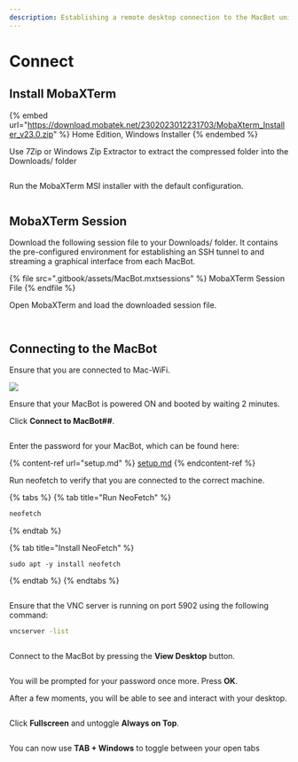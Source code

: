 ```yaml
---
description: Establishing a remote desktop connection to the MacBot unit
---
```


# Connect

## Install MobaXTerm



{% embed url="https://download.mobatek.net/2302023012231703/MobaXterm_Installer_v23.0.zip" %}
Home Edition, Windows Installer
{% endembed %}

Use 7Zip or Windows Zip Extractor to extract the compressed folder into the Downloads/ folder

<figure><img src=".gitbook/assets/image (3).png" alt=""><figcaption></figcaption></figure>

Run the MobaXTerm MSI installer with the default configuration.

<figure><img src=".gitbook/assets/image (2).png" alt=""><figcaption></figcaption></figure>

## MobaXTerm Session

Download the following session file to your Downloads/ folder. It contains the pre-configured environment for establishing an SSH tunnel to and streaming a graphical interface from each MacBot.

{% file src=".gitbook/assets/MacBot.mxtsessions" %}
MobaXTerm Session File
{% endfile %}

Open MobaXTerm and load the downloaded session file.

<figure><img src=".gitbook/assets/image (13).png" alt=""><figcaption></figcaption></figure>

<figure><img src=".gitbook/assets/image.png" alt=""><figcaption></figcaption></figure>

## Connecting to the MacBot

Ensure that you are connected to Mac-WiFi.

![](<.gitbook/assets/image (4).png>)

Ensure that your MacBot is powered ON and booted by waiting 2 minutes.

Click **Connect to MacBot##**.

<figure><img src=".gitbook/assets/MicrosoftTeams-image.png" alt=""><figcaption></figcaption></figure>

Enter the password for your MacBot, which can be found here:

{% content-ref url="setup.md" %}
[setup.md](setup.md)
{% endcontent-ref %}

Run neofetch to verify that you are connected to the correct machine.

{% tabs %}
{% tab title="Run NeoFetch" %}
```bash
neofetch
```
{% endtab %}

{% tab title="Install NeoFetch" %}
```
sudo apt -y install neofetch
```
{% endtab %}
{% endtabs %}

<figure><img src=".gitbook/assets/MicrosoftTeams-image(3).png" alt=""><figcaption></figcaption></figure>

Ensure that the VNC server is running on port 5902 using the following command:

```bash
vncserver -list
```

<figure><img src=".gitbook/assets/MicrosoftTeams-image(4) (1).png" alt=""><figcaption></figcaption></figure>

Connect to the MacBot by pressing the **View Desktop** button.

<figure><img src=".gitbook/assets/MicrosoftTeams-image(5).png" alt=""><figcaption></figcaption></figure>

You will be prompted for your password once more. Press **OK**.

After a few moments, you will be able to see and interact with your desktop.

<figure><img src=".gitbook/assets/MicrosoftTeams-image(6).png" alt=""><figcaption></figcaption></figure>

Click **Fullscreen** and untoggle **Always on Top**.

<figure><img src=".gitbook/assets/image (1) (1).png" alt=""><figcaption></figcaption></figure>

You can now use **TAB + Windows** to toggle between your open tabs

<figure><img src=".gitbook/assets/image (10).png" alt=""><figcaption></figcaption></figure>
